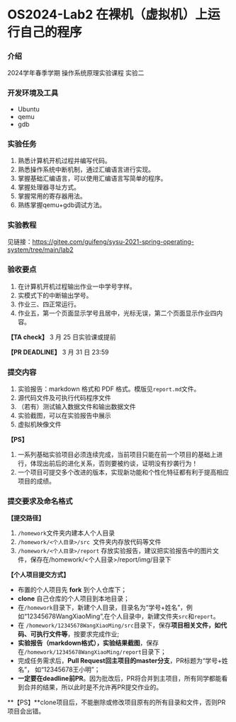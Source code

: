 # OS2024-Lab2 在裸机（虚拟机）上运行自己的程序

### 介绍

2024学年春季学期 操作系统原理实验课程 实验二

### 开发环境及工具

- Ubuntu
- qemu
- gdb

### 实验任务

1. 熟悉计算机开机过程并编写代码。
2. 熟悉操作系统中断机制，通过汇编语言进行实现。
3. 掌握基础汇编语言，可以使用汇编语言写简单的程序。
4. 掌握处理器寻址方式。
5. 掌握常用的寄存器用法。
5. 熟练掌握qemu+gdb调试方法。

### 实验教程

见链接：https://gitee.com/guifeng/sysu-2021-spring-operating-system/tree/main/lab2

### 验收要点

1.  在计算机开机过程输出作业一中学号字样。
2.  实模式下的中断输出学号。
2.  作业三、四正常运行。
2.  作业五，第一个页面显示学号且居中，光标无误，第二个页面显示作业四内容。

**【TA check】** 3 月 25 日实验课或提前

**【PR DEADLINE】** 3 月 31 日 23:59

### 提交内容

1. 实验报告：markdown 格式和 PDF 格式。模版见`report.md`文件。
2. 源代码文件及可执行代码程序文件
3. （若有）测试输入数据文件和输出数据文件
4. 实验截图，可以在实验报告中展示
5. 虚拟机映像文件

**【PS】**

1. 一系列基础实验项目必须连续完成，当前项目只能在前一个项目的基础上进行，体现出前后的进化关系，否则要被约谈，证明没有抄袭行为！
2. 一个项目可提交多个改进的版本，实现新功能和个性化特征都有利于提高相应项目的成绩。

### 提交要求及命名格式

**【提交路径】**

1. `/homework`文件夹内建本人个人目录
2. `/homework/<个人目录>/src `文件夹内存放代码等文件
3. `/homework/<个人目录>/report` 存放实验报告，建议把实验报告中的图片文件，保存在/homework/<个人目录>/report/img/目录下

**【个人项目提交方式】**

- 布置的个人项目先 **fork** 到个人仓库下；
- **clone** 自己仓库的个人项目到本地目录；
- 在`/homework`目录下，新建个人目录，目录名为“学号+姓名”，例如“12345678WangXiaoMing”,在个人目录中，新建文件夹`src`和`report`。
- 在 `/homework/12345678WangXiaoMing/src`目录下，保存**项目相关文件，如代码、可执行文件等**，按要求完成作业;
- **实验报告（markdown格式），实验结果截图**，保存在`/homework/12345678WangXiaoMing/report`目录下；
- 完成任务需求后，**Pull Request回主项目的master分支**，PR标题为“学号+姓名”， 如“12345678王小明”；
- **一定要在deadline前PR**。因为批改后，PR将合并到主项目，所有同学都能看到合并的结果，所以此时是不允许再PR提交作业的。

**【PS】**clone项目后，不能删除或修改项目原有的所有目录和文件，否则PR项目会出错。

